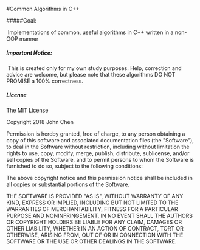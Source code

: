 #Common Algorithms in C++

#####Goal:

​	Implementations of common, useful algorithms in C++ written in a non-OOP manner	



##### Important Notice:

​	This is created only for my own study purposes. Help, correction and advice are welcome, but please note that these algorithms DO NOT PROMISE a 100% correctness.



##### License

The MIT License

Copyright 2018 John Chen

Permission is hereby granted, free of charge, to any person obtaining a copy of this software and associated documentation files (the "Software"), to deal in the Software without restriction, including without limitation the rights to use, copy, modify, merge, publish, distribute, sublicense, and/or sell copies of the Software, and to permit persons to whom the Software is furnished to do so, subject to the following conditions:

The above copyright notice and this permission notice shall be included in all copies or substantial portions of the Software.

THE SOFTWARE IS PROVIDED "AS IS", WITHOUT WARRANTY OF ANY KIND, EXPRESS OR IMPLIED, INCLUDING BUT NOT LIMITED TO THE WARRANTIES OF MERCHANTABILITY, FITNESS FOR A PARTICULAR PURPOSE AND NONINFRINGEMENT. IN NO EVENT SHALL THE AUTHORS OR COPYRIGHT HOLDERS BE LIABLE FOR ANY CLAIM, DAMAGES OR OTHER LIABILITY, WHETHER IN AN ACTION OF CONTRACT, TORT OR OTHERWISE, ARISING FROM, OUT OF OR IN CONNECTION WITH THE SOFTWARE OR THE USE OR OTHER DEALINGS IN THE SOFTWARE.